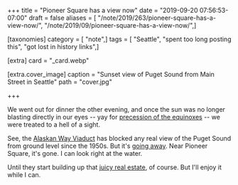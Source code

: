 +++
title = "Pioneer Square has a view now"
date = "2019-09-20 07:56:53-07:00"
draft = false
aliases = [ "/note/2019/263/pioneer-square-has-a-view-now/", "/note/2019/09/pioneer-square-has-a-view-now/",]

[taxonomies]
category = [ "note",]
tags = [ "Seattle", "spent too long posting this", "got lost in history links",]

[extra]
card = "_card.webp"

[extra.cover_image]
caption = "Sunset view of Puget Sound from Main Street in Seattle"
path = "cover.jpg"

+++

We went out for dinner the other evening, and once the sun was no longer blasting directly in our eyes -- yay
for [precession of the equinoxes][] -- we were treated to a hell of a sight.

[precession of the equinoxes]: https://www.britannica.com/science/precession-of-the-equinoxes

See, the [Alaskan Way Viaduct][] has blocked any real view of the Puget Sound from ground level since the 1950s.
But it's [going away][]. Near Pioneer Square, it's gone. I can look right at the water.

[Alaskan Way Viaduct]: https://www.seattlepi.com/local/transportation/article/Photos-65-years-of-the-Alaskan-Way-Viaduct-13284852.php
[going away]: https://www.wsdot.wa.gov/Projects/Viaduct/

Until they start building up that [juicy real estate][], of course. But I'll enjoy it while I can.

[juicy real estate]: https://www.realchangenews.org/2019/03/13/goodbye-viaduct-hello-prime-real-estate